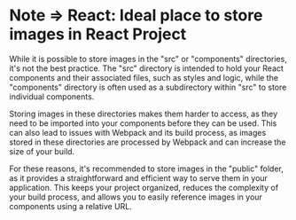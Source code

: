 # Note => React: Ideal place to store images in React Project

While it is possible to store images in the "src" or "components" directories, it's not the best practice. The "src" directory is intended to hold your React components and their associated files, such as styles and logic, while the "components" directory is often used as a subdirectory within "src" to store individual components.

Storing images in these directories makes them harder to access, as they need to be imported into your components before they can be used. This can also lead to issues with Webpack and its build process, as images stored in these directories are processed by Webpack and can increase the size of your build.

For these reasons, it's recommended to store images in the "public" folder, as it provides a straightforward and efficient way to serve them in your application. This keeps your project organized, reduces the complexity of your build process, and allows you to easily reference images in your components using a relative URL.